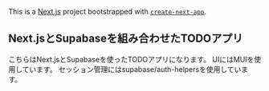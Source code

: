 This is a [Next.js](https://nextjs.org/) project bootstrapped with [`create-next-app`](https://github.com/vercel/next.js/tree/canary/packages/create-next-app).

## Next.jsとSupabaseを組み合わせたTODOアプリ

こちらはNext.jsとSupabaseを使ったTODOアプリになります。
UIにはMUIを使用しています。
セッション管理にはsupabase/auth-helpersを使用しています。